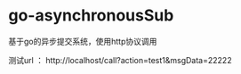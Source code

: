 # go-asynchronousSub
基于go的异步提交系统，使用http协议调用

测试url ： http://localhost/call?action=test1&msgData=22222
